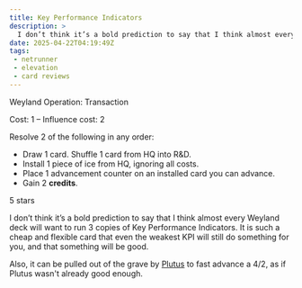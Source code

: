 ```yaml
---
title: Key Performance Indicators
description: >
  I don’t think it’s a bold prediction to say that I think almost every Weyland deck will want to run 3 copies of Key Performance Indicators. It is such a cheap and flexible card that even the weakest KPI will still do something for you, and that something will be good.
date: 2025-04-22T04:19:49Z
tags:
 - netrunner
 - elevation
 - card reviews
---
```


<card-frame name="kpi" side="corp" stars="5" src="https://cdn.ewie.online/nsg-kpi.jpeg">

<div class="visually-hidden" id="card-name-kpi">

Weyland Operation: Transaction

Cost: 1 – Influence cost: 2

Resolve 2 of the following in any order:

- Draw 1 card. Shuffle 1 card from HQ into R&D.
- Install 1 piece of ice from HQ, ignoring all costs.
- Place 1 advancement counter on an installed card you can advance.
- Gain 2 **credits**.

5 stars

</div>

</card-frame>

<script type="module" src="/assets/js/components/card-frame.js"></script>

I don’t think it’s a bold prediction to say that I think almost every Weyland deck will want to run 3 copies of Key Performance Indicators. It is such a cheap and flexible card that even the weakest KPI will still do something for you, and that something will be good.

Also, it can be pulled out of the grave by [Plutus](/posts/20250422-plutus/) to fast advance a 4/2, as if Plutus wasn't already good enough.
